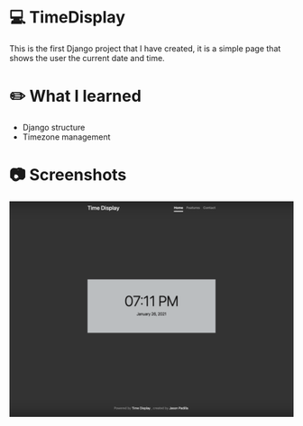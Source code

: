 # :computer: TimeDisplay
This is the first Django project that I have created, it is a simple page that shows the user the current date and time.

# :pencil2: What I learned  
  * Django structure
  * Timezone management

# :camera: Screenshots
![](time_display_app/static/images/screenshot-1.png)
